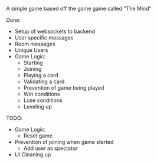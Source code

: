 A simple game based off the game game called "The Mind"

Done: 
- Setup of websockets to backend
- User specific messages
- Room messages
- Unique Users
- Game Logic:
  - Starting
  - Joining
  - Playing a card
  - Validating a card
  - Prevention of game being played
  - Win conditions
  - Lose conditions
  - Leveling up

TODO:
- Game Logic:
    - Reset game
- Prevention of joining when game started
  - Add user as spectator
- UI Cleaning up 